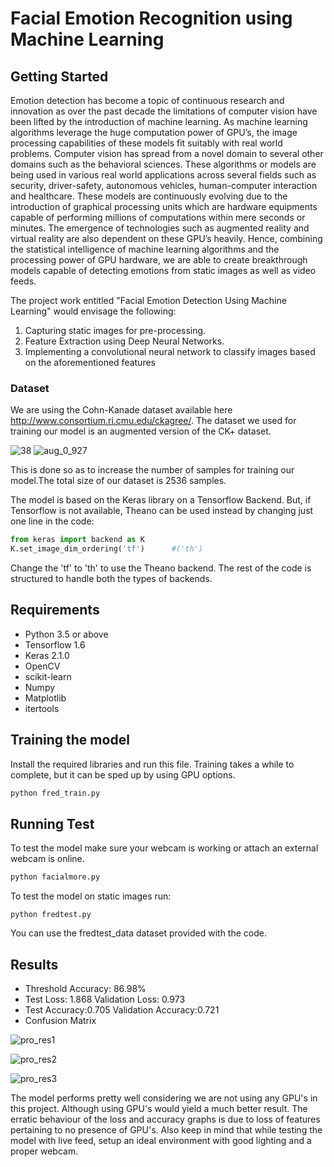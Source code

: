 # Facial Emotion Recognition using Machine Learning

## Getting Started
Emotion detection has become a topic of continuous research and innovation as over
the past decade the limitations of computer vision have been lifted by the introduction
of machine learning. As machine learning algorithms leverage the huge computation
power of GPU’s, the image processing capabilities of these models fit suitably with
real world problems. Computer vision has spread from a novel domain to several other
domains such as the behavioral sciences. These algorithms or models are being used
in various real world applications across several fields such as security, driver-safety,
autonomous vehicles, human-computer interaction and healthcare. These models are
continuously evolving due to the introduction of graphical processing units which are
hardware equipments capable of performing millions of computations within mere seconds
or minutes. The emergence of technologies such as augmented reality and virtual
reality are also dependent on these GPU’s heavily. Hence, combining the statistical intelligence
of machine learning algorithms and the processing power of GPU hardware,
we are able to create breakthrough models capable of detecting emotions from static
images as well as video feeds.

The project work entitled "Facial Emotion Detection Using Machine Learning" would
envisage the following: 
1. Capturing static images for pre-processing. 
2. Feature Extraction
using Deep Neural Networks. 
3. Implementing a convolutional neural network to classify images based on the aforementioned features

### Dataset
We are using the Cohn-Kanade dataset available here http://www.consortium.ri.cmu.edu/ckagree/. The dataset we used for training our model is an augmented version of the CK+ dataset.

![38](https://user-images.githubusercontent.com/28685502/42219980-46dd4b50-7eeb-11e8-9941-150872bf49db.jpg)
![aug_0_927](https://user-images.githubusercontent.com/28685502/42219981-47181fdc-7eeb-11e8-8cf2-d8646cbb3cf6.jpeg)

This is done so as to increase the number of samples for training our model.The total size of our dataset is 2536 samples.

The model is based on the Keras library on a Tensorflow Backend. But, if Tensorflow is not available, Theano can be used instead by changing just one line in the code:
```python
from keras import backend as K
K.set_image_dim_ordering('tf')      #('th')
```
Change the 'tf' to 'th' to use the Theano backend.
The rest of the code is structured to handle both the types of backends.

## Requirements
* Python 3.5 or above
* Tensorflow 1.6
* Keras 2.1.0
* OpenCV
* scikit-learn
* Numpy
* Matplotlib
* itertools

## Training the model
Install the required libraries and run this file. Training takes a while to complete, but it can be sped up by using GPU options.
```python
python fred_train.py
```
## Running Test
To test the model make sure your webcam is working or attach an external webcam is online. 
```python
python facialmore.py
```
To test the model on static images run:
```
python fredtest.py
```
You can use the fredtest_data dataset provided with the code.

## Results
* Threshold Accuracy: 86.98%
* Test Loss: 1.868 Validation Loss: 0.973
* Test Accuracy:0.705 Validation Accuracy:0.721
* Confusion Matrix

![pro_res1](https://user-images.githubusercontent.com/28685502/42220761-96e9ec64-7eed-11e8-83ce-1fd3d17b6a97.png)


![pro_res2](https://user-images.githubusercontent.com/28685502/42220762-971c5be0-7eed-11e8-8cc9-d8d335fdcfd5.png)


![pro_res3](https://user-images.githubusercontent.com/28685502/42220763-97592c46-7eed-11e8-913f-97d6840e8118.png)

The model performs pretty well considering we are not using any GPU's in this project. Although using GPU's would yield a much better result. The erratic behaviour of the loss and accuracy graphs is due to loss of features pertaining to no presence of GPU's. 
Also keep in mind that while testing the model with live feed, setup an ideal environment with good lighting and a proper webcam.
